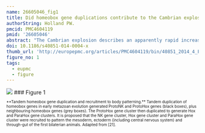 ```yaml
---
name: 26605046_fig1
title: Did homeobox gene duplications contribute to the Cambrian explosion?
authorString: Holland PW.
pmcid: PMC4604119
pmid: '26605046'
abstract: "The Cambrian explosion describes an apparently rapid increase in the diversity of bilaterian animals around 540-515 million years ago. Bilaterian animals explore the world in three-dimensions deploying forward-facing sense organs, a brain, and an anterior mouth; they possess muscle blocks enabling efficient crawling and burrowing in sediments, and they typically have an efficient 'through-gut' with separate mouth and anus to process bulk food and eject waste, even when burrowing in sediment. A variety of ecological, environmental, genetic, and developmental factors have been proposed as possible triggers and correlates of the Cambrian explosion, and it is likely that a combination of factors were involved. Here, I focus on a set of developmental genetic changes and propose these are part of the mix of permissive factors. I describe how ANTP-class homeobox genes, which encode transcription factors involved in body patterning, increased in number in the bilaterian stem lineage and earlier. These gene duplications generated a large array of ANTP class genes, including three distinct gene clusters called NK, Hox, and ParaHox. Comparative data supports the idea that NK genes were deployed primarily to pattern the bilaterian mesoderm, Hox genes coded position along the central nervous system, and ParaHox genes most likely originally specified the mouth, midgut, and anus of the newly evolved through-gut. It is proposed that diversification of ANTP class genes played a role in the Cambrian explosion by contributing to the patterning systems used to build animal bodies capable of high-energy directed locomotion, including active burrowing."
doi: 10.1186/s40851-014-0004-x
thumb_url: 'http://europepmc.org/articles/PMC4604119/bin/40851_2014_4_Fig1_HTML.gif'
figure_no: 1
tags:
  - eupmc
  - figure
---
```

<img src='http://europepmc.org/articles/PMC4604119/bin/40851_2014_4_Fig1_HTML.jpg' style='max-height: 300px'>
### Figure 1
<p style='font-size: 10px;'>**Tandem homeobox gene duplication and recruitment to body patterning.** Tandem duplication of homeobox genes in early metazoan evolution generated ProtoNK and ProtoHox genes (black boxes), plus neighbouring homeobox genes (grey boxes). The ProtoHox gene cluster then duplicated to generate Hox and ParaHox gene clusters. It is proposed that the NK gene cluster, Hox gene cluster and ParaHox gene cluster were recruited to pattern the mesoderm, ectoderm (including central nervous system) and through-gut of the first bilaterian animals. Adapted from [<xref ref-type="bibr" rid="CR21">21</xref>].</p>